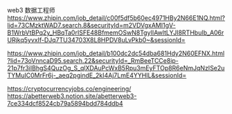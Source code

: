 web3 数据工程师
https://www.zhipin.com/job_detail/c00f5df5b60ec4971HBy2N66E1NQ.html?lid=73CMzktWAD7.search.8&securityId=m2VDVgxAMI1gV-B1WrbVtBPq2y_HBqTa0rISFE48BfmemOSwN8TgyIIAwltLYJI8RTHbuIb_A06rURjkq5yvxIf-DJq7TU34703X8L8HPDV8uLvPkb0~&sessionId=

https://www.zhipin.com/job_detail/b100dc2dc54dba681Hdy2N60EFNX.html?lid=73oVnncaD95.search.22&securityId=_RmBeeTCCe8ip-21p7fr3iIBhgS4QuzOg_S_qlXDAuPcWxB5Rpu3mEyFTOp8R6eNmJqNzISe2uTYMuIC0MrFr6j-_aeq2pgindE_2kI4Aj7LmE4YYHIL&sessionId=



https://cryptocurrencyjobs.co/engineering/
https://abetterweb3.notion.site/abetterweb3-7ce334dcf8524cb79a5894bdd784ddb4